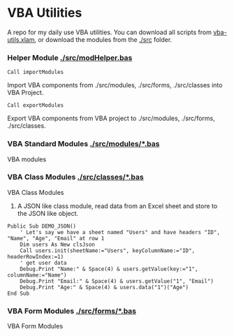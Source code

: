 # VBA Utilities

A repo for my daily use VBA utilities. You can download all scripts from [vba-utils.xlam](https://github.com/ashtonfei/vba-utils/blob/main/vba-utils.xlam), or download the modules from the [./src](https://github.com/ashtonfei/vba-utils/tree/main/src) folder.

### Helper Module [./src/modHelper.bas](https://github.com/ashtonfei/vba-utils/blob/main/src/modHelper.bas)

```vba
Call importModules
```

Import VBA components from ./src/modules, ./src/forms, ./src/classes into VBA Project.

```vba
Call exportModules
```

Export VBA components from VBA project to ./src/modules, ./src/forms, ./src/classes.

### VBA Standard Modules [./src/modules/\*.bas](https://github.com/ashtonfei/vba-utils/tree/main/src/modules)

VBA modules

### VBA Class Modules [./src/classes/\*.bas](https://github.com/ashtonfei/vba-utils/tree/main/src/classes)

VBA Class Modules

1. A JSON like class module, read data from an Excel sheet and store to the JSON like object.

```vba
Public Sub DEMO_JSON()
    ' Let's say we have a sheet named "Users" and have headers "ID", "Name", "Age", "Email" at row 1
    Dim users As New clsJson
    Call users.init(sheetName:="Users", keyColumnName:="ID", headerRowIndex:=1)
    ' get user data
    Debug.Print "Name:" & Space(4) & users.getValue(key:="1", columnName:="Name")
    Debug.Print "Email:" & Space(4) & users.getValue("1", "Email")
    Debug.Print "Age:" & Space(4) & users.data("1")("Age")
End Sub
```

### VBA Form Modules [./src/forms/\*.bas](https://github.com/ashtonfei/vba-utils/tree/main/src/forms)

VBA Form Modules
